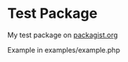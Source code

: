 # Test Package

My test package on [packagist.org](https://packagist.org/)

Example in examples/example.php